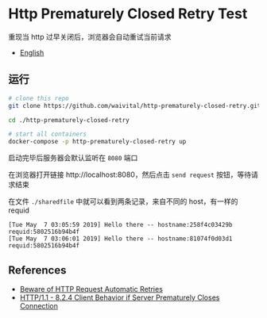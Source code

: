 # Http Prematurely Closed Retry Test

重现当 http 过早关闭后，浏览器会自动重试当前请求

- [English](README.md)

## 运行

```bash
# clone this repo
git clone https://github.com/waivital/http-prematurely-closed-retry.git

cd ./http-prematurely-closed-retry

# start all containers
docker-compose -p http-prematurely-closed-retry up
```

启动完毕后服务器会默认监听在 `8080` 端口

在浏览器打开链接 http://localhost:8080，然后点击 `send request` 按钮，等待请求结束

在文件 `./sharedfile` 中就可以看到两条记录，来自不同的 host，有一样的 requid

```
[Tue May  7 03:05:59 2019] Hello there -- hostname:258f4c03429b requid:5802516b94b4f
[Tue May  7 03:06:01 2019] Hello there -- hostname:81074f0d03d1 requid:5802516b94b4f
```

## References

- [Beware of HTTP Request Automatic Retries](https://blogs.oracle.com/ravello/beware-http-requests-automatic-retries)
- [HTTP/1.1 - 8.2.4 Client Behavior if Server Prematurely Closes Connection](https://www.w3.org/Protocols/rfc2616/rfc2616-sec8.html)
